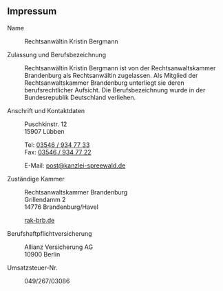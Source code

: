 ## Impressum

<dl>
<dt> Name </dt>
<dd>

Rechtsanwältin Kristin Bergmann

</dd>

<dt> Zulassung und Berufsbezeichnung </dt>
<dd>

Rechtsanwältin Kristin Bergmann ist von der Rechtsanwaltskammer Brandenburg als
Rechtsanwältin zugelassen. Als Mitglied der Rechtsanwaltskammer Brandenburg
unterliegt sie deren berufsrechtlicher Aufsicht. Die Berufsbezeichnung wurde in
der Bundesrepublik Deutschland verliehen.

</dd>

<dt> Anschrift und Kontaktdaten </dt>
<dd>

Puschkinstr. 12 <br>
15907 Lübben <br>

Tel: <a href="tel:+4935469347733">03546 / 934 77 33</a><br>
Fax: <a href="tel:+4935469347722">03546 / 934 77 22</a><br>

E-Mail: <a href="mailto:post@kanzlei-spreewald.de">post@kanzlei-spreewald.de</a>

</dd>

<dt> Zuständige Kammer </dt>
<dd>

Rechtsanwaltskammer Brandenburg<br>
Grillendamm 2<br>
14776 Brandenburg/Havel<br>

<a href='http://www.rak-brb.de'>rak-brb.de</a>

</dd>

<dt> Berufshaftpflichtversicherung </dt>
<dd>

Allianz Versicherung AG<br>
10900 Berlin

</dd>

<dt> Umsatzsteuer-Nr. </dt>
<dd>

049/267/03086

</dd>

</dl>
